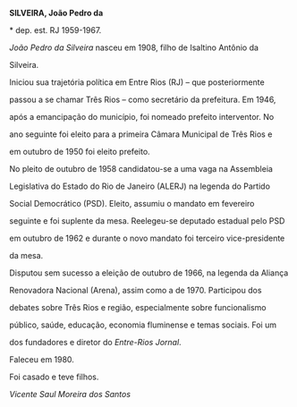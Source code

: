 **SILVEIRA, João Pedro da**



\* dep. est. RJ 1959-1967.



*João Pedro da Silveira* nasceu em 1908, filho de Isaltino Antônio da

Silveira.



Iniciou sua trajetória política em Entre Rios (RJ) – que posteriormente

passou a se chamar Três Rios – como secretário da prefeitura. Em 1946,

após a emancipação do município, foi nomeado prefeito interventor. No

ano seguinte foi eleito para a primeira Câmara Municipal de Três Rios e

em outubro de 1950 foi eleito prefeito.



No pleito de outubro de 1958 candidatou-se a uma vaga na Assembleia

Legislativa do Estado do Rio de Janeiro (ALERJ) na legenda do Partido

Social Democrático (PSD). Eleito, assumiu o mandato em fevereiro

seguinte e foi suplente da mesa. Reelegeu-se deputado estadual pelo PSD

em outubro de 1962 e durante o novo mandato foi terceiro vice-presidente

da mesa.



Disputou sem sucesso a eleição de outubro de 1966, na legenda da Aliança

Renovadora Nacional (Arena), assim como a de 1970. Participou dos

debates sobre Três Rios e região, especialmente sobre funcionalismo

público, saúde, educação, economia fluminense e temas sociais. Foi um

dos fundadores e diretor do *Entre-Rios Jornal*.



Faleceu em 1980.



Foi casado e teve filhos.



*Vicente Saul Moreira dos Santos*




